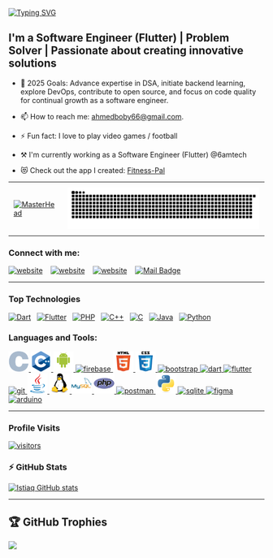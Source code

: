 [![Typing SVG](https://readme-typing-svg.herokuapp.com?font=consolas&color=%234DF79A&height=30&lines=HI+there%2C+I'm+Istiaq+Ahmed!+👋)](https://git.io/typing-svg)

## I'm a Software Engineer (Flutter) | Problem Solver | Passionate about creating innovative solutions

- 🥅 2025 Goals: Advance expertise in DSA, initiate backend learning, explore DevOps, contribute to open source, and focus on code quality for continual growth as a software engineer.

-  📫 How to reach me: ahmedboby66@gmail.com.
- ⚡ Fun fact: I love to play video games / football 
- ⚒ I'm currently working as a Software Engineer (Flutter) @6amtech
- 😻 Check out the app I created: [Fitness-Pal](https://github.com/Istiaq66/fitnesspal_user/tree/master)

<table>
  <tr>
    <td style="padding: 10px;">
      <a href="https://sites.google.com/view/istiaq66">
        <img src="https://media.giphy.com/media/usXZmmgP9Z7kf39fnq/giphy.gif" alt="MasterHead" width="300" height="200">
      </a>
    </td>
    <td style="padding: 10px;">
      <img src="https://github.com/Istiaq66/Istiaq66/blob/output/github-snake-dark.svg" alt="snake gif" />
    </td>
  </tr>
</table>


### Connect with me:

[![website](https://img.shields.io/badge/-Istiaq_Ahmed-0e76a8?style=flat&labelColor=0e76a8&logo=facebook&logoColor=white)](https://www.facebook.com/ahmed.boby.752)
&nbsp;&nbsp;
[![website](https://img.shields.io/badge/-@istiaq_boby-e84393?style=flat&labelColor=e84393&logo=instagram&logoColor=white)](https://www.instagram.com/istiaq_boby)
&nbsp;&nbsp;
[![website](https://img.shields.io/badge/-Istiaq_Ahmed-0e76a8?style=flat&labelColor=0e76a8&logo=linkedin&logoColor=white)](https://www.linkedin.com/in/istiaq-ahmed-7772641a9)
&nbsp;&nbsp;
[![Mail Badge](https://img.shields.io/badge/-Ahmedboby66-c0392b?style=flat&labelColor=c0392b&logo=gmail&logoColor=white)](mailto:ahmedboby66@gmail.com)

---

### Top Technologies

[![Dart](https://img.shields.io/badge/-Dart-0175C2?style=for-the-badge&labelColor=444444&logo=dart&logoColor=white)](https://github.com/Istiaq66/MentorShip/tree/master/Dart%20Basics)
&nbsp;
[![Flutter](https://img.shields.io/badge/-Flutter-02569B?style=for-the-badge&labelColor=444444&logo=flutter&logoColor=white)](https://github.com/Istiaq66/MentorShip/tree/master/quiz_app)
&nbsp;
[![PHP](https://img.shields.io/badge/-PHP-8892BF?style=for-the-badge&labelColor=4B275F&logo=php&logoColor=white)](https://momentous-click.elementfx.com)
&nbsp;
[![C++](https://img.shields.io/badge/-C++-5C8DBC?style=for-the-badge&labelColor=2E2E2E&logo=c%2B%2B&logoColor=white)](https://github.com/Istiaq66?tab=repositories&q=c%2B%2B)
&nbsp;
[![C](https://img.shields.io/badge/-C-2C5E8D?style=for-the-badge&labelColor=1C1C1C&logo=c&logoColor=white)](https://github.com/Istiaq66?tab=repositories&q=c)
&nbsp;
[![Java](https://img.shields.io/badge/-Java-FF0000?style=for-the-badge&labelColor=3B3B3B&logo=java&logoColor=white)](https://github.com/Istiaq66?tab=repositories&q=java)
&nbsp;
[![Python](https://img.shields.io/badge/-Python-306998?style=for-the-badge&labelColor=222222&logo=python&logoColor=white)](https://github.com/Istiaq66?tab=repositories&q=python)








<h3 align="left">Languages and Tools:</h3>
<p align="left">

<a href="https://www.cprogramming.com/" target="_blank" rel="noreferrer"> <img src="https://raw.githubusercontent.com/devicons/devicon/master/icons/c/c-original.svg" alt="c" width="40" height="40"/> </a>
<a href="https://www.w3schools.com/cpp/" target="_blank" rel="noreferrer"> <img src="https://raw.githubusercontent.com/devicons/devicon/master/icons/cplusplus/cplusplus-original.svg" alt="cplusplus" width="40" height="40"/> </a>
<a href="https://developer.android.com" target="_blank" rel="noreferrer"> <img src="https://raw.githubusercontent.com/devicons/devicon/master/icons/android/android-original-wordmark.svg" alt="android" width="40" height="40"/>
<a href="https://firebase.google.com/" target="_blank" rel="noreferrer"> <img src="https://www.vectorlogo.zone/logos/firebase/firebase-icon.svg" alt="firebase" width="40" height="40"/> </a> 
<a href="https://www.w3.org/html/" target="_blank" rel="noreferrer"> <img src="https://raw.githubusercontent.com/devicons/devicon/master/icons/html5/html5-original-wordmark.svg" alt="html5" width="40" height="40"/> </a> 
 <a href="https://www.w3schools.com/css/" target="_blank" rel="noreferrer"> <img src="https://raw.githubusercontent.com/devicons/devicon/master/icons/css3/css3-original-wordmark.svg" alt="css3" width="40" height="40"/> </a>
 <a href="https://getbootstrap.com" target="_blank" rel="noreferrer"> <img src="https://getbootstrap.com/docs/5.3/assets/brand/bootstrap-logo-shadow.png" alt="bootstrap" width="40" height="40"/> </a>
 <a href="https://dart.dev" target="_blank" rel="noreferrer"> <img src="https://www.vectorlogo.zone/logos/dartlang/dartlang-icon.svg" alt="dart" width="40" height="40"/> </a>
 <a href="https://flutter.dev" target="_blank" rel="noreferrer"> <img src="https://www.vectorlogo.zone/logos/flutterio/flutterio-icon.svg" alt="flutter" width="40" height="40"/> </a> <a href="https://git-scm.com/" target="_blank" rel="noreferrer"> <img src="https://www.vectorlogo.zone/logos/git-scm/git-scm-icon.svg" alt="git" width="40" height="40"/> </a> <a href="https://www.java.com" target="_blank" rel="noreferrer"> <img src="https://raw.githubusercontent.com/devicons/devicon/master/icons/java/java-original.svg" alt="java" width="40" height="40"/> </a> <a href="https://www.linux.org/" target="_blank" rel="noreferrer"> <img src="https://raw.githubusercontent.com/devicons/devicon/master/icons/linux/linux-original.svg" alt="linux" width="40" height="40"/> </a> <a href="https://www.mysql.com/" target="_blank" rel="noreferrer"> <img src="https://raw.githubusercontent.com/devicons/devicon/master/icons/mysql/mysql-original-wordmark.svg" alt="mysql" width="40" height="40"/> </a> <a href="https://www.php.net" target="_blank" rel="noreferrer"> <img src="https://raw.githubusercontent.com/devicons/devicon/master/icons/php/php-original.svg" alt="php" width="40" height="40"/> </a> <a href="https://postman.com" target="_blank" rel="noreferrer"> <img src="https://www.vectorlogo.zone/logos/getpostman/getpostman-icon.svg" alt="postman" width="40" height="40"/> </a> <a href="https://www.python.org" target="_blank" rel="noreferrer"> <img src="https://raw.githubusercontent.com/devicons/devicon/master/icons/python/python-original.svg" alt="python" width="40" height="40"/> </a> <a href="https://www.sqlite.org/" target="_blank" rel="noreferrer"> <img src="https://www.vectorlogo.zone/logos/sqlite/sqlite-icon.svg" alt="sqlite" width="40" height="40"/>  <a href="https://www.figma.com/" target="_blank" rel="noreferrer"> <img src="https://www.vectorlogo.zone/logos/figma/figma-icon.svg" alt="figma" width="40" height="40"/> </a>  <a href="https://www.arduino.cc/" target="_blank" rel="noreferrer"> <img src="https://cdn.worldvectorlogo.com/logos/arduino-1.svg" alt="arduino" width="40" height="40"/> </a>  </p>

---

### Profile Visits 

  <a href="https://github.com/Istiaq66 /">
    <img src="https://komarev.com/ghpvc/?username=Istiaq66" alt="visitors" />
  </a>


<br/>

### :zap: GitHub Stats

[![Istiaq GitHub stats](https://github-readme-stats.vercel.app/api?username=Istiaq66&show_icons=true&theme=tokyonight)](https://github.com/anuraghazra/github-readme-stats)


---


## 🏆 GitHub Trophies
![](https://github-profile-trophy.vercel.app/?username=Istiaq66&theme=onedark&no-frame=true&no-bg=true&margin-w=4)


[Website]: href="https://sites.google.com/view/istiaq66
